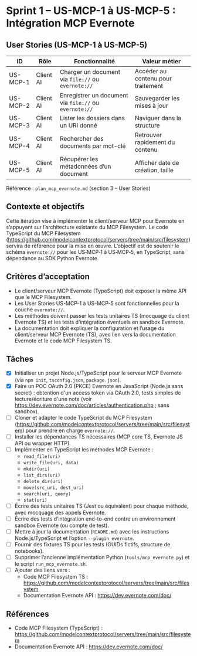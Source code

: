 # Sprint 1 – US-MCP-1 à US-MCP-5 : Intégration MCP Evernote

## User Stories (US-MCP-1 à US-MCP-5)
| ID       | Rôle      | Fonctionnalité                                         | Valeur métier                      |
| -------- | --------- | ------------------------------------------------------ | ---------------------------------- |
| US-MCP-1 | Client AI | Charger un document via `file://` ou `evernote://`     | Accéder au contenu pour traitement |
| US-MCP-2 | Client AI | Enregistrer un document via `file://` ou `evernote://` | Sauvegarder les mises à jour       |
| US-MCP-3 | Client AI | Lister les dossiers dans un URI donné                  | Naviguer dans la structure         |
| US-MCP-4 | Client AI | Rechercher des documents par mot-clé                   | Retrouver rapidement du contenu    |
| US-MCP-5 | Client AI | Récupérer les métadonnées d’un document                | Afficher date de création, taille  |

Référence : `plan_mcp_evernote.md` (section 3 – User Stories)

## Contexte et objectifs
Cette itération vise à implémenter le client/serveur MCP pour Evernote en s’appuyant sur l’architecture existante du MCP Filesystem.
Le code TypeScript du MCP Filesystem (https://github.com/modelcontextprotocol/servers/tree/main/src/filesystem) servira de référence pour la mise en œuvre.
L’objectif est de soutenir le schéma `evernote://` pour les US‑MCP‑1 à US‑MCP‑5, en TypeScript, sans dépendance au SDK Python Evernote.

## Critères d’acceptation
- Le client/serveur MCP Evernote (TypeScript) doit exposer la même API que le MCP Filesystem.
- Les User Stories US-MCP-1 à US-MCP-5 sont fonctionnelles pour la couche `evernote://`.
- Les méthodes doivent passer les tests unitaires TS (mocquage du client Evernote TS) et les tests d’intégration éventuels en sandbox Evernote.
- La documentation doit expliquer la configuration et l’usage du client/serveur MCP Evernote (TS), avec lien vers la documentation Evernote et le code MCP Filesystem TS.

## Tâches
- [x] Initialiser un projet Node.js/TypeScript pour le serveur MCP Evernote (via `npm init`, `tsconfig.json`, `package.json`).
- [x] Faire un POC OAuth 2.0 (PKCE) Evernote en JavaScript (Node.js sans secret) : obtention d'un access token via OAuth 2.0, tests simples de lecture/écriture d'une note (voir https://dev.evernote.com/doc/articles/authentication.php ; sans sandbox).
- [ ] Cloner et adapter le code TypeScript du MCP Filesystem (https://github.com/modelcontextprotocol/servers/tree/main/src/filesystem) pour prendre en charge `evernote://`.
- [ ] Installer les dépendances TS nécessaires (MCP core TS, Evernote JS API ou wrapper HTTP).
- [ ] Implémenter en TypeScript les méthodes MCP Evernote :
  - `read_file(uri)`
  - `write_file(uri, data)`
  - `mkdir(uri)`
  - `list_dirs(uri)`
  - `delete_dir(uri)`
  - `move(src_uri, dest_uri)`
  - `search(uri, query)`
  - `stat(uri)`
- [ ] Écrire des tests unitaires TS (Jest ou équivalent) pour chaque méthode, avec mocquage des appels Evernote.
- [ ] Écrire des tests d’intégration end-to-end contre un environnement sandbox Evernote (ou compte de test).
- [ ] Mettre à jour la documentation (`README.md`) avec les instructions Node.js/TypeScript et l’option `--plugin evernote`.
- [ ] Fournir des fixtures TS pour les tests (GUIDs fictifs, structure de notebooks).
- [ ] Supprimer l’ancienne implémentation Python (`tools/mcp_evernote.py`) et le script `run_mcp_evernote.sh`.
- [ ] Ajouter des liens vers :
  - Code MCP Filesystem TS : https://github.com/modelcontextprotocol/servers/tree/main/src/filesystem
  - Documentation Evernote API : https://dev.evernote.com/doc/

## Références
- Code MCP Filesystem (TypeScript) : https://github.com/modelcontextprotocol/servers/tree/main/src/filesystem
- Documentation Evernote API : https://dev.evernote.com/doc/
